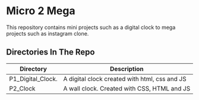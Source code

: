 # Micro 2 Mega
This repository contains mini projects such as a digital clock to mega projects such as instagram clone.

## Directories In The Repo
| Directory | Description |
| ----------| ------------|
| P1_Digital_Clock. | A digital clock created with html, css and JS |
| P2_Clock  | A wall clock. Created with CSS, HTML and JS|
